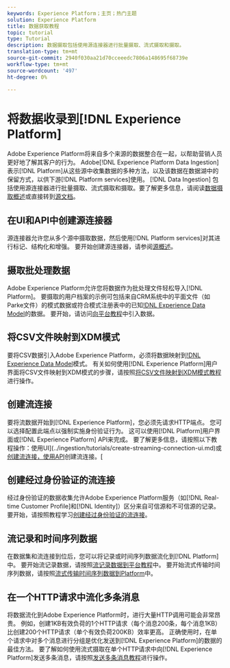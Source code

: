 ```yaml
---
keywords: Experience Platform；主页；热门主题
solution: Experience Platform
title: 数据获取教程
topic: tutorial
type: Tutorial
description: 数据摄取包括使用源连接器进行批量摄取、流式摄取和摄取。
translation-type: tm+mt
source-git-commit: 2940f030aa21d70cceeedc7806a148695f68739e
workflow-type: tm+mt
source-wordcount: '497'
ht-degree: 0%

---
```



# 将数据收录到[!DNL Experience Platform]

Adobe Experience Platform将来自多个来源的数据整合在一起，以帮助营销人员更好地了解其客户的行为。 Adobe[!DNL Experience Platform Data Ingestion]表示[!DNL Platform]从这些源中收集数据的多种方法，以及该数据在数据湖中的保留方式，以供下游[!DNL Platform services]使用。 [!DNL Data Ingestion] 包括使用源连接器进行批量摄取、流式摄取和摄取。要了解更多信息，请阅读[数据摄取概述](../ingestion/home.md)或直接转到[源文档](../sources/home.md)。

## 在UI和API中创建源连接器

源连接器允许您从多个源中摄取数据，然后使用[!DNL Platform services]对其进行标记、结构化和增强。 要开始创建源连接器，请参阅[源概述](../sources/home.md)。

## 摄取批处理数据

Adobe Experience Platform允许您将数据作为批处理文件轻松导入[!DNL Platform]。 要摄取的用户档案的示例可包括来自CRM系统中的平面文件（如Parke文件）的模式数据或符合模式注册表中的已知[!DNL Experience Data Model](XDM)的数据。 要开始，请访问[向平台教程](../ingestion/tutorials/ingest-batch-data.md)中引入数据。

## 将CSV文件映射到XDM模式

要将CSV数据引入Adobe Experience Platform，必须将数据映射到[!DNL Experience Data Model](XDM)模式。 有关如何使用[!DNL Experience Platform]用户界面将CSV文件映射到XDM模式的步骤，请按照[将CSV文件映射到XDM模式教程](../ingestion/tutorials/map-a-csv-file.md)进行操作。

## 创建流连接

要将流数据开始到[!DNL Experience Platform]，您必须先请求HTTP端点。 您可以选择配置此端点以强制实施身份验证行为。 这可以使用[!DNL Platform]用户界面或[!DNL Experience Platform] API来完成。 要了解更多信息，请按照以下教程操作：使用UI](../ingestion/tutorials/create-streaming-connection-ui.md)或[创建流连接，使用API](../ingestion/tutorials/create-streaming-connection.md)创建流连接。[

## 创建经过身份验证的流连接

经过身份验证的数据收集允许Adobe Experience Platform服务（如[!DNL Real-time Customer Profile]和[!DNL Identity]）区分来自可信源和不可信源的记录。 要开始，请按照教程学习[创建经过身份验证的流连接](../ingestion/tutorials/create-authenticated-streaming-connection.md)。

## 流记录和时间序列数据

在数据集和流连接到位后，您可以将记录或时间序列数据流化到[!DNL Platform]中。 要开始流记录数据，请按照[流记录数据到平台教程](../ingestion/tutorials/streaming-record-data.md)中。 要开始流式传输时间序列数据，请按照[流式传输时间序列数据到Platform](../ingestion/tutorials/streaming-time-series-data.md)中。

## 在一个HTTP请求中流化多条消息

将数据流化到Adobe Experience Platform时，进行大量HTTP调用可能会非常昂贵。 例如，创建1KB有效负荷的1个HTTP请求（每个消息200条，每个消息1KB）比创建200个HTTP请求（单个有效负荷200KB）效率更高。 正确使用时，在单个请求中对多个消息进行分组是优化发送到[!DNL Experience Platform]的数据的最佳方法。 要了解如何使用流式摄取在单个HTTP请求中向[!DNL Experience Platform]发送多条消息，请按照[发送多条消息教程](../ingestion/tutorials/streaming-multiple-messages.md)进行操作。



